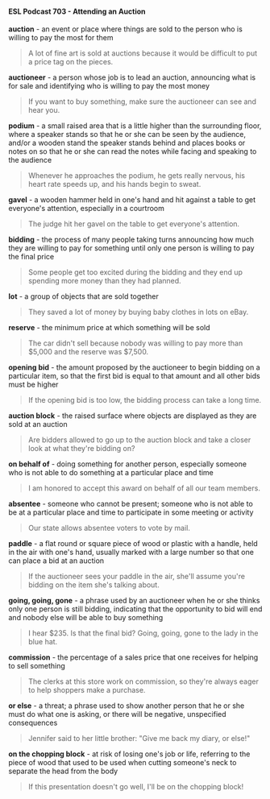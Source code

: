 #### ESL Podcast 703 - Attending an Auction

**auction** - an event or place where things are sold to the person who is willing to
pay the most for them

> A lot of fine art is sold at auctions because it would be difficult to put a price tag
on the pieces.

**auctioneer** - a person whose job is to lead an auction, announcing what is for
sale and identifying who is willing to pay the most money

> If you want to buy something, make sure the auctioneer can see and hear you.

**podium** - a small raised area that is a little higher than the surrounding floor,
where a speaker stands so that he or she can be seen by the audience, and/or a
wooden stand the speaker stands behind and places books or notes on so that
he or she can read the notes while facing and speaking to the audience

> Whenever he approaches the podium, he gets really nervous, his heart rate
speeds up, and his hands begin to sweat.

**gavel** - a wooden hammer held in one's hand and hit against a table to get
everyone's attention, especially in a courtroom

> The judge hit her gavel on the table to get everyone's attention.

**bidding** - the process of many people taking turns announcing how much they
are willing to pay for something until only one person is willing to pay the final
price

> Some people get too excited during the bidding and they end up spending more
money than they had planned.

**lot** - a group of objects that are sold together

> They saved a lot of money by buying baby clothes in lots on eBay.

**reserve** - the minimum price at which something will be sold

> The car didn't sell because nobody was willing to pay more than $5,000 and the
reserve was $7,500.

**opening bid** - the amount proposed by the auctioneer to begin bidding on a
particular item, so that the first bid is equal to that amount and all other bids must
be higher

> If the opening bid is too low, the bidding process can take a long time.

**auction block** - the raised surface where objects are displayed as they are sold
at an auction

> Are bidders allowed to go up to the auction block and take a closer look at what
they're bidding on?

**on behalf of** - doing something for another person, especially someone who is
not able to do something at a particular place and time

> I am honored to accept this award on behalf of all our team members.

**absentee** - someone who cannot be present; someone who is not able to be at
a particular place and time to participate in some meeting or activity

> Our state allows absentee voters to vote by mail.

**paddle** - a flat round or square piece of wood or plastic with a handle, held in the
air with one's hand, usually marked with a large number so that one can place a
bid at an auction

> If the auctioneer sees your paddle in the air, she'll assume you're bidding on
the item she's talking about.

**going, going, gone** - a phrase used by an auctioneer when he or she thinks
only one person is still bidding, indicating that the opportunity to bid will end and
nobody else will be able to buy something

> I hear $235. Is that the final bid? Going, going, gone to the lady in the blue hat.

**commission** - the percentage of a sales price that one receives for helping to
sell something

> The clerks at this store work on commission, so they're always eager to help
shoppers make a purchase.

**or else** - a threat; a phrase used to show another person that he or she must do
what one is asking, or there will be negative, unspecified consequences

> Jennifer said to her little brother: "Give me back my diary, or else!"

**on the chopping block** - at risk of losing one's job or life, referring to the piece
of wood that used to be used when cutting someone's neck to separate the head
from the body

> If this presentation doesn't go well, I'll be on the chopping block!

